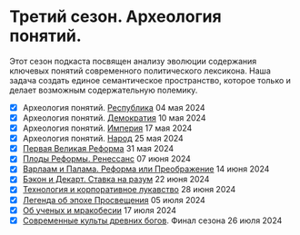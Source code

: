 # Третий сезон. Археология понятий.

Этот сезон подкаста посвящен анализу эволюции содержания ключевых понятий современного политического лексикона.
Наша задача создать единое семантическое пространство, которое только и делает возможным содержательную полемику.

- [x] Археология понятий. [Республика](republic.md) 04 мая 2024
- [x] Археология понятий. [Демократия](democracy.md) 10 мая 2024
- [x] Археология понятий. [Империя](imperia.md) 17 мая 2024
- [x] Археология понятий. [Народ](people.md) 25 мая 2024
- [x] [Первая Великая Реформа](reforma.md) 31 мая 2024
- [x] [Плоды Реформы. Ренессанс](renaissance.md) 07 июня 2024
- [x] [Варлаам и Палама. Реформа или Преображение](varlaam.md) 14 июня 2024
- [x] [Бэкон и Декарт. Ставка на разум](bacon.md) 22 июня 2024
- [x] [Технология и корпоративное лукавство](mendacium.md) 28 июня 2024
- [x] [Легенда об эпохе Просвещения](enlightenment.md) 05 июля 2024
- [x] [Об ученых и мракобесии](obscurantism.md) 17 июля 2024
- [x] [Современные культы древних богов](final3.md). Финал сезона 26 июля 2024
